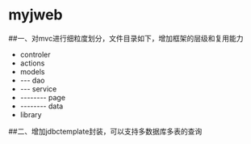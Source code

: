 # myjweb
##一、对mvc进行细粒度划分，文件目录如下，增加框架的层级和复用能力
- controler
- actions
- models
- --- dao
- --- service
- --------   page
- --------   data
- library

##二、增加jdbctemplate封装，可以支持多数据库多表的查询
